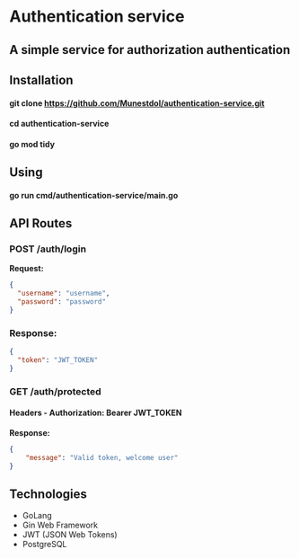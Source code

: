 # Authentication service
## A simple service for authorization authentication
## Installation
#### git clone https://github.com/Munestdol/authentication-service.git
#### cd authentication-service
#### go mod tidy
## Using
#### go run cmd/authentication-service/main.go
## API Routes
### POST /auth/login
**Request:** 
```json
{
  "username": "username",
  "password": "password"
}
```
### **Response:**
```json
{
  "token": "JWT_TOKEN"
}
```
### GET /auth/protected
#### Headers - Authorization: Bearer JWT_TOKEN
**Response:**
```json
{
    "message": "Valid token, welcome user"
}
```
## Technologies
- GoLang
- Gin Web Framework
- JWT (JSON Web Tokens)
- PostgreSQL
